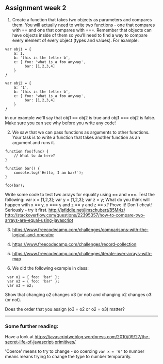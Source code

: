 ## Assignment week 2

1. Create a function that takes two objects as parameters and compares them. You will actually need to write two functions - one that compares with == and one that compares with ===. Remember that objects can have objects inside of them so you'll need to find a way to compare every element of every object (types and values). For example: 

```
var obj1 = {
    a: 1, 
    b: 'this is the letter b', 
    c: { foo: 'what is a foo anyway', 
         bar: [1,2,3,4]
    }
}

var obj2 = {
    a: '1', 
    b: 'this is the letter b', 
    c: { foo: 'what is a foo anyway', 
         bar: [1,2,3,4]
    }
}
```

in our example we'll say that obj1 == obj2 is true and obj1 === obj2 is false. Make sure you can see why before you write any code!

2. We saw that we can pass functions as arguments to other functions. Your task is to write a function that takes another function as an argument and runs it. 

```
function foo(func) {
    // What to do here? 
}

function bar() {
    console.log('Hello, I am bar!');
}

foo(bar);
```


Write some code to test two arrays for equality using == and ===. Test the following:
var x = [1,2,3];
var y = [1,2,3];
var z = y;
What do you think will happen with x == y, x === y and z == y and z == x? Prove it!
Don't cheat! Seriously - try it first. 
http://jsfiddle.net/jimschubert/85M4z/
http://stackoverflow.com/questions/22395357/how-to-compare-two-arrays-are-equal-using-javascript

3. https://www.freecodecamp.com/challenges/comparisons-with-the-logical-and-operator

4. https://www.freecodecamp.com/challenges/record-collection

5. https://www.freecodecamp.com/challenges/iterate-over-arrays-with-map

6. We did the following example in class: 

```
 var o1 = { foo: 'bar' };
 var o2 = { foo: 'bar' };
 var o3 = o2;
```
Show that changing o2 changes o3 (or not) and changing o2 changes o3 (or not). 

Does the order that you assign (o3 = o2 or o2 = o3) matter? 

-------------------------------------
### Some further reading: 
Have a look at https://javascriptweblog.wordpress.com/2010/09/27/the-secret-life-of-javascript-primitives/
 
'Coerce' means to try to change - so coercing `var x = '6'` to number means  means trying to change the type to number temporarily. 
